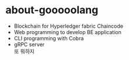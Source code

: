 # about-gooooolang

- Blockchain for Hyperledger fabric Chaincode<br>
- Web programming to develop BE application <br>
- CLI programming with Cobra <br>
- gRPC server<br>
또 뭐하지


